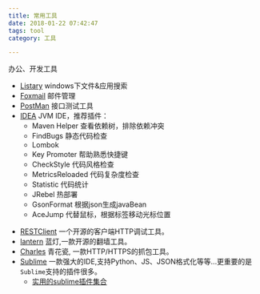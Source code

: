 ```yaml
---
title: 常用工具
date: 2018-01-22 07:42:47
tags: tool
category: 工具

---
```


办公、开发工具

<!--more-->

- [Listary](http://www.listary.com/) windows下文件&应用搜索
- [Foxmail](http://www.foxmail.com/) 邮件管理
- [PostMan](https://www.getpostman.com/) 接口测试工具
- [IDEA](https://www.jetbrains.com/idea/) JVM IDE，推荐插件：
  * Maven Helper 查看依赖树，排除依赖冲突
  * FindBugs 静态代码检查
  * Lombok 
  * Key Promoter 帮助熟悉快捷键
  * CheckStyle 代码风格检查
  * MetricsReloaded 代码复杂度检查
  * Statistic 代码统计
  * JRebel 热部署
  * GsonFormat 根据json生成javaBean
  * AceJump 代替鼠标，根据标签移动光标位置
* [RESTClient](https://github.com/rest-client/rest-client) 一个开源的客户端HTTP调试工具。    
* [lantern](https://github.com/getlantern/lantern) 蓝灯,一款开源的翻墙工具。    
* [Charles](https://www.charlesproxy.com/) 青花瓷, 一款HTTP/HTTPS的抓包工具。
* [Sublime](http://www.sublimetext.com) 一款强大的IDE,支持Python、JS、JSON格式化等等...更重要的是`Sublime`支持的插件很多。  
	* [实用的sublime插件集合](http://www.xuanfengge.com/practical-collection-of-sublime-plug-in.html)     
